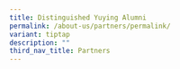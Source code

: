 ```yaml
---
title: Distinguished Yuying Alumni
permalink: /about-us/partners/permalink/
variant: tiptap
description: ""
third_nav_title: Partners
---
```

